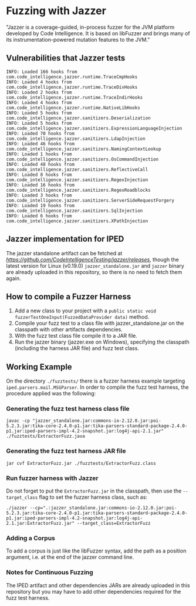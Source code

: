 # Fuzzing with Jazzer
"Jazzer is a coverage-guided, in-process fuzzer for the JVM platform developed by Code Intelligence. It is based on libFuzzer and brings many of its instrumentation-powered mutation features to the JVM."

## Vulnerabilities that Jazzer tests
```
INFO: Loaded 166 hooks from com.code_intelligence.jazzer.runtime.TraceCmpHooks
INFO: Loaded 4 hooks from com.code_intelligence.jazzer.runtime.TraceDivHooks
INFO: Loaded 2 hooks from com.code_intelligence.jazzer.runtime.TraceIndirHooks
INFO: Loaded 4 hooks from com.code_intelligence.jazzer.runtime.NativeLibHooks
INFO: Loaded 5 hooks from com.code_intelligence.jazzer.sanitizers.Deserialization
INFO: Loaded 5 hooks from com.code_intelligence.jazzer.sanitizers.ExpressionLanguageInjection
INFO: Loaded 70 hooks from com.code_intelligence.jazzer.sanitizers.LdapInjection
INFO: Loaded 46 hooks from com.code_intelligence.jazzer.sanitizers.NamingContextLookup
INFO: Loaded 1 hooks from com.code_intelligence.jazzer.sanitizers.OsCommandInjection
INFO: Loaded 48 hooks from com.code_intelligence.jazzer.sanitizers.ReflectiveCall
INFO: Loaded 8 hooks from com.code_intelligence.jazzer.sanitizers.RegexInjection
INFO: Loaded 16 hooks from com.code_intelligence.jazzer.sanitizers.RegexRoadblocks
INFO: Loaded 3 hooks from com.code_intelligence.jazzer.sanitizers.ServerSideRequestForgery
INFO: Loaded 19 hooks from com.code_intelligence.jazzer.sanitizers.SqlInjection
INFO: Loaded 6 hooks from com.code_intelligence.jazzer.sanitizers.XPathInjection
```

## Jazzer implementation for IPED
The jazzer standalone artifact can be fetched at _https://github.com/CodeIntelligenceTesting/jazzer/releases_, though the latest version for Linux (v0.19.0) `jazzer_standalone.jar` and `jazzer` binary are already uploaded in this repository, so there is no need to fetch them again.

## How to compile a Fuzzer Harness
1. Add a new class to your project with a `public static void fuzzerTestOneInput(FuzzedDataProvider data)` method.
2. Compile your fuzz test to a class file with jazzer_standalone.jar on the classpath with other artifacts dependencies.
3. With the fuzz test class file compile it to a JAR file.
4. Run the jazzer binary (jazzer.exe on Windows), specifying the classpath (including the harness JAR file) and fuzz test class.

## Working Example
On the directory `./fuzztests/` there is a fuzzer harness example targeting `iped.parsers.mail.MSGParser`. In order to compile the fuzz test harness, the procedure applied was the following:

### Generating the fuzz test harness class file
`
javac -cp "jazzer_standalone.jar:commons-io-2.12.0.jar:poi-5.2.3.jar:tika-core-2.4.0-p1.jar:tika-parsers-standard-package-2.4.0-p1.jar:iped-parsers-impl-4.2-snapshot.jar:log4j-api-2.1.jar" ./fuzztests/ExtractorFuzz.java `


### Generating the fuzz test harness JAR file
`jar cvf ExtractorFuzz.jar ./fuzztests/ExtractorFuzz.class`


### Run fuzzer harness with Jazzer
Do not forget to put the `ExtractorFuzz.jar` in the classpath, then use the `--target_class` flag to set the fuzzer harness class, such as:

`
./jazzer --cp=".:jazzer_standalone.jar:commons-io-2.12.0.jar:poi-5.2.3.jar:tika-core-2.4.0-p1.jar:tika-parsers-standard-package-2.4.0-p1.jar:iped-parsers-impl-4.2-snapshot.jar:log4j-api-2.1.jar:ExtractorFuzz.jar" --target_class=ExtractorFuzz
`

### Adding a Corpus
To add a corpus is just like the libFuzzer syntax, add the path as a position argument, i.e. at the end of the jazzer command line.

### Notes for Continuous Fuzzing
The IPED artifact and other dependencies JARs are already uploaded in this repository but you may have to add other dependencies required for the fuzz test harness.
